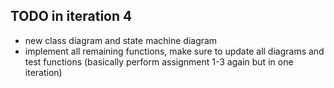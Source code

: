 ## TODO in iteration 4

- new class diagram and state machine diagram
- implement all remaining functions, make sure to update all diagrams and test functions (basically perform assignment 1-3 again but in one iteration)
